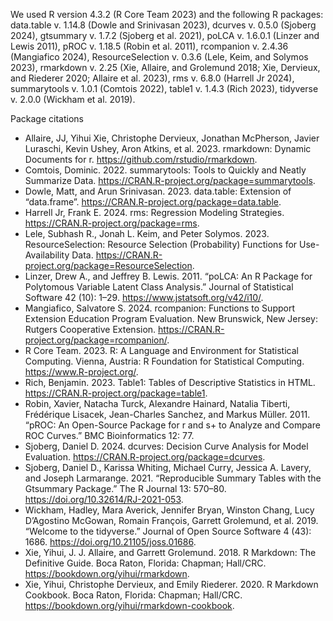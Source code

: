We used R version 4.3.2 (R Core Team 2023) and the following R packages: data.table v. 1.14.8 (Dowle and Srinivasan 2023), dcurves v. 0.5.0 (Sjoberg 2024), gtsummary v. 1.7.2 (Sjoberg et al. 2021), poLCA v. 1.6.0.1 (Linzer and Lewis 2011), pROC v. 1.18.5 (Robin et al. 2011), rcompanion v. 2.4.36 (Mangiafico 2024), ResourceSelection v. 0.3.6 (Lele, Keim, and Solymos 2023), rmarkdown v. 2.25 (Xie, Allaire, and Grolemund 2018; Xie, Dervieux, and Riederer 2020; Allaire et al. 2023), rms v. 6.8.0 (Harrell Jr 2024), summarytools v. 1.0.1 (Comtois 2022), table1 v. 1.4.3 (Rich 2023), tidyverse v. 2.0.0 (Wickham et al. 2019).

Package citations

- Allaire, JJ, Yihui Xie, Christophe Dervieux, Jonathan McPherson, Javier Luraschi, Kevin Ushey, Aron Atkins, et al. 2023. rmarkdown: Dynamic Documents for r. https://github.com/rstudio/rmarkdown.
- Comtois, Dominic. 2022. summarytools: Tools to Quickly and Neatly Summarize Data. https://CRAN.R-project.org/package=summarytools.
- Dowle, Matt, and Arun Srinivasan. 2023. data.table: Extension of “data.frame”. https://CRAN.R-project.org/package=data.table.
- Harrell Jr, Frank E. 2024. rms: Regression Modeling Strategies. https://CRAN.R-project.org/package=rms.
- Lele, Subhash R., Jonah L. Keim, and Peter Solymos. 2023. ResourceSelection: Resource Selection (Probability) Functions for Use-Availability Data. https://CRAN.R-project.org/package=ResourceSelection.
- Linzer, Drew A., and Jeffrey B. Lewis. 2011. “poLCA: An R Package for Polytomous Variable Latent Class Analysis.” Journal of Statistical Software 42 (10): 1–29. https://www.jstatsoft.org/v42/i10/.
- Mangiafico, Salvatore S. 2024. rcompanion: Functions to Support Extension Education Program Evaluation. New Brunswick, New Jersey: Rutgers Cooperative Extension. https://CRAN.R-project.org/package=rcompanion/.
- R Core Team. 2023. R: A Language and Environment for Statistical Computing. Vienna, Austria: R Foundation for Statistical Computing. https://www.R-project.org/.
- Rich, Benjamin. 2023. Table1: Tables of Descriptive Statistics in HTML. https://CRAN.R-project.org/package=table1.
- Robin, Xavier, Natacha Turck, Alexandre Hainard, Natalia Tiberti, Frédérique Lisacek, Jean-Charles Sanchez, and Markus Müller. 2011. “pROC: An Open-Source Package for r and s+ to Analyze and Compare ROC Curves.” BMC Bioinformatics 12: 77.
- Sjoberg, Daniel D. 2024. dcurves: Decision Curve Analysis for Model Evaluation. https://CRAN.R-project.org/package=dcurves.
- Sjoberg, Daniel D., Karissa Whiting, Michael Curry, Jessica A. Lavery, and Joseph Larmarange. 2021. “Reproducible Summary Tables with the Gtsummary Package.” The R Journal 13: 570–80. https://doi.org/10.32614/RJ-2021-053.
- Wickham, Hadley, Mara Averick, Jennifer Bryan, Winston Chang, Lucy D’Agostino McGowan, Romain François, Garrett Grolemund, et al. 2019. “Welcome to the tidyverse.” Journal of Open Source Software 4 (43): 1686. https://doi.org/10.21105/joss.01686.
- Xie, Yihui, J. J. Allaire, and Garrett Grolemund. 2018. R Markdown: The Definitive Guide. Boca Raton, Florida: Chapman; Hall/CRC. https://bookdown.org/yihui/rmarkdown.
- Xie, Yihui, Christophe Dervieux, and Emily Riederer. 2020. R Markdown Cookbook. Boca Raton, Florida: Chapman; Hall/CRC. https://bookdown.org/yihui/rmarkdown-cookbook.
